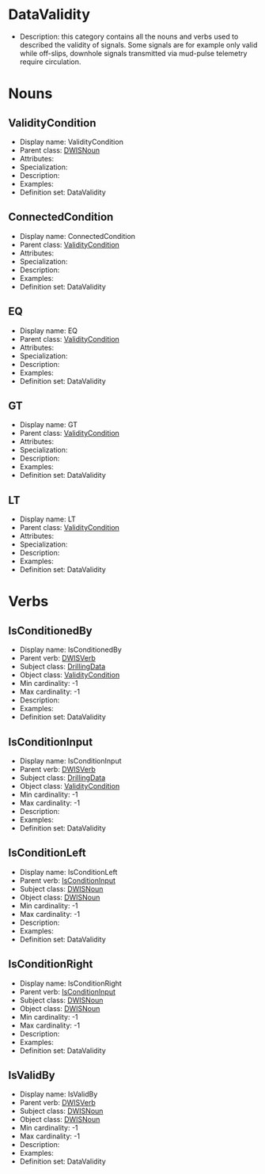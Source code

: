 # DataValidity<!-- DEFINITION SET HEADER -->
- Description: this category contains all the nouns and verbs used to described the validity of signals. Some signals are for example only valid while off-slips, downhole signals transmitted via mud-pulse telemetry require circulation.
# Nouns
## ValidityCondition <!-- NOUN -->
- Display name: ValidityCondition
- Parent class: [DWISNoun](./DWISSemantics.md#DWISNoun)
- Attributes:
- Specialization:
- Description: 
- Examples:
- Definition set: DataValidity
## ConnectedCondition <!-- NOUN -->
- Display name: ConnectedCondition
- Parent class: [ValidityCondition](./DataValidity.md#ValidityCondition)
- Attributes:
- Specialization:
- Description: 
- Examples:
- Definition set: DataValidity
## EQ <!-- NOUN -->
- Display name: EQ
- Parent class: [ValidityCondition](./DataValidity.md#ValidityCondition)
- Attributes:
- Specialization:
- Description: 
- Examples:
- Definition set: DataValidity
## GT <!-- NOUN -->
- Display name: GT
- Parent class: [ValidityCondition](./DataValidity.md#ValidityCondition)
- Attributes:
- Specialization:
- Description: 
- Examples:
- Definition set: DataValidity
## LT <!-- NOUN -->
- Display name: LT
- Parent class: [ValidityCondition](./DataValidity.md#ValidityCondition)
- Attributes:
- Specialization:
- Description: 
- Examples:
- Definition set: DataValidity
# Verbs
## IsConditionedBy <!-- VERB -->
- Display name: IsConditionedBy
- Parent verb: [DWISVerb](./DWISSemantics.md#DWISVerb)
- Subject class: [DrillingData](./DrillingDataSemantics.md#DrillingData)
- Object class: [ValidityCondition](./DataValidity.md#ValidityCondition)
- Min cardinality: -1
- Max cardinality: -1
- Description: 
- Examples: 
- Definition set: DataValidity
## IsConditionInput <!-- VERB -->
- Display name: IsConditionInput
- Parent verb: [DWISVerb](./DWISSemantics.md#DWISVerb)
- Subject class: [DrillingData](./DrillingDataSemantics.md#DrillingData)
- Object class: [ValidityCondition](./DataValidity.md#ValidityCondition)
- Min cardinality: -1
- Max cardinality: -1
- Description: 
- Examples: 
- Definition set: DataValidity
## IsConditionLeft <!-- VERB -->
- Display name: IsConditionLeft
- Parent verb: [IsConditionInput](./DataValidity.md#IsConditionInput)
- Subject class: [DWISNoun](./DWISSemantics.md#DWISNoun)
- Object class: [DWISNoun](./DWISSemantics.md#DWISNoun)
- Min cardinality: -1
- Max cardinality: -1
- Description: 
- Examples: 
- Definition set: DataValidity
## IsConditionRight <!-- VERB -->
- Display name: IsConditionRight
- Parent verb: [IsConditionInput](./DataValidity.md#IsConditionInput)
- Subject class: [DWISNoun](./DWISSemantics.md#DWISNoun)
- Object class: [DWISNoun](./DWISSemantics.md#DWISNoun)
- Min cardinality: -1
- Max cardinality: -1
- Description: 
- Examples: 
- Definition set: DataValidity
## IsValidBy <!-- VERB -->
- Display name: IsValidBy
- Parent verb: [DWISVerb](./DWISSemantics.md#DWISVerb)
- Subject class: [DWISNoun](./DWISSemantics.md#DWISNoun)
- Object class: [DWISNoun](./DWISSemantics.md#DWISNoun)
- Min cardinality: -1
- Max cardinality: -1
- Description: 
- Examples: 
- Definition set: DataValidity
